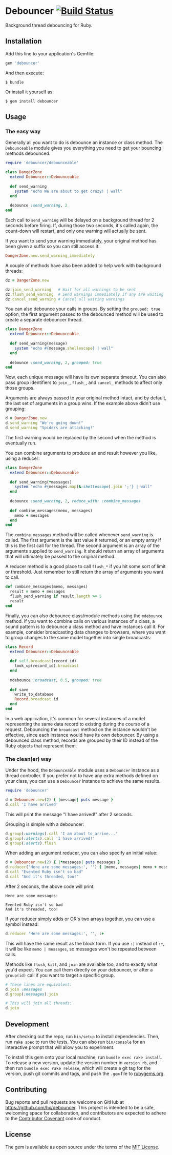# Debouncer [![Build Status](https://travis-ci.org/hx/debouncer.svg?branch=master)](https://travis-ci.org/hx/debouncer)

Background thread debouncing for Ruby.

## Installation

Add this line to your application's Gemfile:

```ruby
gem 'debouncer'
```

And then execute:

    $ bundle

Or install it yourself as:

    $ gem install debouncer

## Usage

### The easy way

Generally all you want to do is debounce an instance or class method. The `Debounceable` module gives you everything you need to get your bouncing methods debounced.

```ruby
require 'debouncer/debounceable'

class DangerZone
  extend Debouncer::Debounceable
  
  def send_warning
    system "echo We are about to get crazy! | wall"
  end
  
  debounce :send_warning, 2
end
```

Each call to `send_warning` will be delayed on a background thread for 2 seconds before firing. If, during those two seconds, it's called again, the count-down will restart, and only one warning will actually be sent.

If you want to send your warning immediately, your original method has been given a suffix so you can still access it:

```ruby
DangerZone.new.send_warning_immediately
```

A couple of methods have also been added to help work with background threads:

```ruby
dz = DangerZone.new

dz.join_send_warning   # Wait for all warnings to be sent
dz.flush_send_warning  # Send warnings immediately if any are waiting
dz.cancel_send_warning # Cancel all waiting warnings
```

You can also debounce your calls in groups. By setting the `grouped: true` option, the first argument passed to the debounced method will be used to create a separate debouncer thread.
 
```ruby
class DangerZone
  extend Debouncer::Debounceable
  
  def send_warning(message)
    system "echo #{message.shellescape} | wall"
  end
  
  debounce :send_warning, 2, grouped: true
end
```

Now, each unique message will have its own separate timeout. You can also pass group identifiers to `join_`, `flush_`, and `cancel_` methods to affect only those groups.

Arguments are always passed to your original method intact, and by default, the last set of arguments in a group wins. If the example above didn't use grouping:

```ruby
d = DangerZone.new
d.send_warning "We're going down!"
d.send_warning "Spiders are attacking!"
```

The first warning would be replaced by the second when the method is eventually run.

You can combine arguments to produce an end result however you like, using a reducer:

```ruby
class DangerZone
  extend Debouncer::Debounceable
  
  def send_warning(*messages)
    system "echo #{messages.map(&:shellescape).join ';'} | wall"
  end
  
  debounce :send_warning, 2, reduce_with: :combine_messages
  
  def combine_messages(memo, messages)
    memo + messages
  end
end
```

The `combine_messages` method will be called whenever `send_warning` is called. The first argument is the last value it returned, or an empty array if this is the first call for the thread. The second argument is an array of the arguments supplied to `send_warning`. It should return an array of arguments that will ultimately be passed to the original method.

A reducer method is a good place to call `flush_*` if you hit some sort of limit or threshold. Just remember to still return the array of arguments you want to call.

```ruby
def combine_messages(memo, messages)
  result = memo + messages
  flush_send_warning if result.length >= 5
  result
end
```

Finally, you can also debounce class/module methods using the `mdebounce` method. If you want to combine calls on various instances of a class, a sound pattern is to debounce a class method and have instances call it. For example, consider broadcasting data changes to browsers, where you want to group changes to the same model together into single broadcasts:

```ruby
class Record
  extend Debouncer::Debounceable
  
  def self.broadcast(record_id)
    look_up(record_id).broadcast
  end
  
  mdebounce :broadcast, 0.5, grouped: true
   
  def save
    write_to_database
    Record.broadcast id
  end
end
```

In a web application, it's common for several instances of a model representing the same data record to existing during the course of a request. Debouncing the `broadcast` method on the instance wouldn't be effective, since each instance would have its own debouncer. By using a debounced class method, records are grouped by their ID instead of the Ruby objects that represent them.

### The clean(er) way

Under the hood, the `Debounceable` module uses a `Debouncer` instance as a thread controller. If you prefer not to have any extra methods defined on your class, you can use a `Debouncer` instance to achieve the same results.

```ruby
require 'debouncer'

d = Debouncer.new(2) { |message| puts message }
d.call 'I have arrived'
```

This will print the message "I have arrived!" after 2 seconds.

Grouping is simple with a debouncer:

```ruby
d.group(:warnings).call 'I am about to arrive...'
d.group(:alerts).call 'I have arrived!'
d.group(:alerts).flush
```

When adding an argument reducer, you can also specify an initial value:

```ruby
d = Debouncer.new(2) { |*messages| puts messages }
d.reducer('Here are some messages:', '') { |memo, messages| memo + messages }
d.call "Evented Ruby isn't so bad"
d.call "And it's threaded, too!"
```

After 2 seconds, the above code will print:

```text
Here are some messages:

Evented Ruby isn't so bad
And it's threaded, too!
```

If your reducer simply adds or OR's two arrays together, you can use a symbol instead:

```ruby
d.reducer 'Here are some messages:', '', :+
```

This will have the same result as the block form. If you use `:|` instead of `:+`, it will be like `memo | messages`, so messages won't be repeated between calls.

Methods like `flush`, `kill`, and `join` are available too, and to exactly what you'd expect. You can call them directly on your debouncer, or after a `group(id)` call if you want to target a specific group.

```ruby
# These lines are equivalent:
d.join :messages
d.group(:messages).join

# This will join all threads:
d.join
```

## Development

After checking out the repo, run `bin/setup` to install dependencies. Then, run `rake spec` to run the tests. You can also run `bin/console` for an interactive prompt that will allow you to experiment.

To install this gem onto your local machine, run `bundle exec rake install`. To release a new version, update the version number in `version.rb`, and then run `bundle exec rake release`, which will create a git tag for the version, push git commits and tags, and push the `.gem` file to [rubygems.org](https://rubygems.org).

## Contributing

Bug reports and pull requests are welcome on GitHub at https://github.com/hx/debouncer. This project is intended to be a safe, welcoming space for collaboration, and contributors are expected to adhere to the [Contributor Covenant](http://contributor-covenant.org) code of conduct.


## License

The gem is available as open source under the terms of the [MIT License](http://opensource.org/licenses/MIT).
